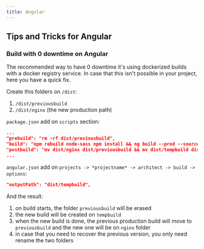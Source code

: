 ```yaml
---
title: Angular
---
```

## Tips and Tricks for Angular

### Build with 0 downtime on Angular

The recommended way to have 0 downtime it's using dockerized builds with a docker registry service.
In case that this isn't possible in your project, here you have a quick fix.

Create this folders on `/dist`:
1. `/dist/previousbuild`
1. `/dist/nginx` (the new production path)

`package.json` add on `scripts` section:
```json
...
"prebuild": "rm -rf dist/previousbuild",
"build": "npm rebuild node-sass npm install && ng build --prod --source-map --optimization=true --buildOptimizer=true --progress=true",
"postbuild": "mv dist/nginx dist/previousbuild && mv dist/tempbuild dist/nginx",
...
```

`angular.json` add on `projects -> *projectname* -> architect -> build -> options`:
```json
"outputPath": "dist/tempbuild",
```

And the result:
1. on build starts, the folder `previousbuild` will be erased
1. the new build will be created on `tempbuild`
1. when the new build is done, the previous production build will move to `previousbuild` and the new one will be on
 `nginx` folder
1. in case that you need to recover the previous version, you only need rename the two folders
